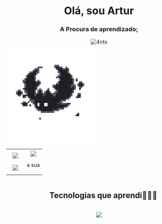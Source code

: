<h1 align="center">Olá, sou Artur</h1>
<h3 align="center">A Procura de aprendizado;</h3>

<p align="center"> <img src="https://komarev.com/ghpvc/?username=4ntx&label=Visualizações%20&color=8a2be2&style=flat" alt="4ntx" /> </p>
<p> </p>

  <img src="bat.gif" alt="4ntx" width="50%" height="50%" /> 

<p align="center">
<table align="center">
<tr border="none">
<td width="50%" align="center">
  
  <img  align="center"  src="https://github-readme-stats.vercel.app/api?username=4ntx&theme=dark&show_icons=true&count_private=true&locale=pt-BR" />
  <br></br>
  <img src="https://github-readme-streak-stats.herokuapp.com/?user=4ntx&theme=dark&hide_border=false&locale=pt-BR" /> 
</td>

<td width="50%" align="center">

  <img  align="center"  src="https://github-readme-stats.anuraghazra1.vercel.app/api/top-langs/?username=4ntx&theme=dark&hide_border=false&no-bg=true&no-frame=true&langs_count=10&locale=pt-BR"/>
  <p>a sua</p>  
  </td>
</tr>
</table>


</p>        

<div id="user-content-toc">
  <ul align="center">
    <summary><h2 style="display: inline-block">Tecnologias que aprendi👨🏻‍💻</h2></summary>
  </ul>
</div>
<p align="center">
  <a href="https://skillicons.dev">
    <img src="https://skillicons.dev/icons?i=git,bootstrap,c,css,docker,express,firebase,github,html,idea,java,js,kotlin,mysql,nestjs,nodejs,postman,py,ts,vscode&perline=14" />
  </a>
</p>
